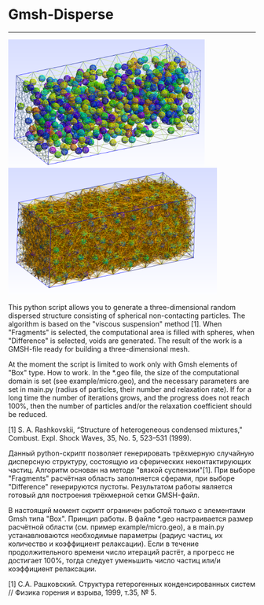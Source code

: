 # Gmsh-Disperse
---
<img src="pic/2d_mesh.png" width="400"><img src="pic/full_mesh.png" width="425" class="center">

This python script allows you to generate a three-dimensional random dispersed structure consisting of spherical non-contacting particles. The algorithm is based on the "viscous suspension" method [1]. When "Fragments" is selected, the computational area is filled with spheres, when "Difference" is selected, voids are generated.
The result of the work is a GMSH-file ready for building a three-dimensional mesh.

At the moment the script is limited to work only with Gmsh elements of "Box" type.
How to work. In the *.geo file, the size of the computational domain is set (see example/micro.geo), and the necessary parameters are set in main.py (radius of particles, their number and relaxation rate).
If for a long time the number of iterations grows, and the progress does not reach 100%, then the number of particles and/or the relaxation coefficient should be reduced.

[1] S. A. Rashkovskii, “Structure of heterogeneous condensed mixtures," Combust. Expl. Shock Waves, 35, No. 5, 523–531 (1999).

Данный python-скрипт позволяет генерировать трёхмерную случайную дисперсную структуру, состоящую из сферических неконтактирующих частиц. Алгоритм основан на методе "вязкой суспензии"[1]. При выборе "Fragments" расчётная область заполняется сферами, при выборе "Difference" генерируются пустоты.
Результатом работы является готовый для построения трёхмерной сетки GMSH-файл.

В настоящий момент скрипт ограничен работой только с элементами Gmsh типа "Box".
Принцип работы. В файле *.geo настраивается размер расчётной области (см. пример example/micro.geo), а в main.py устанавлюваются необходимые параметры (радиус частиц, их количество и коэффициент релаксации).
Если в течение продолжительного времени число итераций растёт, а прогресс не достигает 100%, тогда следует уменьшить число частиц или/и коэффициент релаксации.

[1] С.А. Рашковский. Структура гетерогенных конденсированных систем // Физика горения и взрыва, 1999, т.35, № 5.



